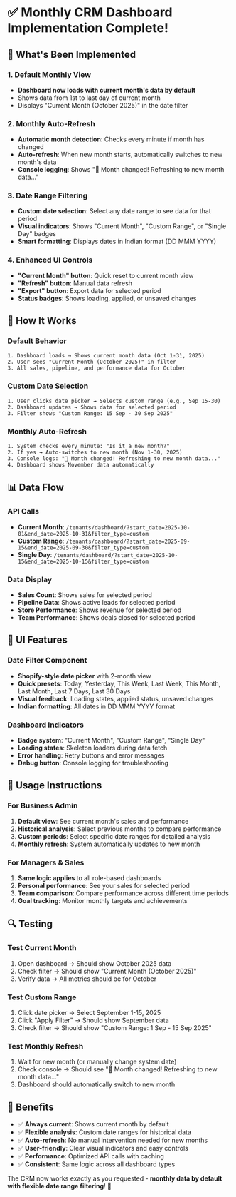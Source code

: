 # ✅ Monthly CRM Dashboard Implementation Complete!

## 🎯 What's Been Implemented

### **1. Default Monthly View**
- **Dashboard now loads with current month's data by default**
- Shows data from 1st to last day of current month
- Displays "Current Month (October 2025)" in the date filter

### **2. Monthly Auto-Refresh**
- **Automatic month detection**: Checks every minute if month has changed
- **Auto-refresh**: When new month starts, automatically switches to new month's data
- **Console logging**: Shows "🔄 Month changed! Refreshing to new month data..."

### **3. Date Range Filtering**
- **Custom date selection**: Select any date range to see data for that period
- **Visual indicators**: Shows "Current Month", "Custom Range", or "Single Day" badges
- **Smart formatting**: Displays dates in Indian format (DD MMM YYYY)

### **4. Enhanced UI Controls**
- **"Current Month" button**: Quick reset to current month view
- **"Refresh" button**: Manual data refresh
- **"Export" button**: Export data for selected period
- **Status badges**: Shows loading, applied, or unsaved changes

## 🔧 How It Works

### **Default Behavior**
```
1. Dashboard loads → Shows current month data (Oct 1-31, 2025)
2. User sees "Current Month (October 2025)" in filter
3. All sales, pipeline, and performance data for October
```

### **Custom Date Selection**
```
1. User clicks date picker → Selects custom range (e.g., Sep 15-30)
2. Dashboard updates → Shows data for selected period
3. Filter shows "Custom Range: 15 Sep - 30 Sep 2025"
```

### **Monthly Auto-Refresh**
```
1. System checks every minute: "Is it a new month?"
2. If yes → Auto-switches to new month (Nov 1-30, 2025)
3. Console logs: "🔄 Month changed! Refreshing to new month data..."
4. Dashboard shows November data automatically
```

## 📊 Data Flow

### **API Calls**
- **Current Month**: `/tenants/dashboard/?start_date=2025-10-01&end_date=2025-10-31&filter_type=custom`
- **Custom Range**: `/tenants/dashboard/?start_date=2025-09-15&end_date=2025-09-30&filter_type=custom`
- **Single Day**: `/tenants/dashboard/?start_date=2025-10-15&end_date=2025-10-15&filter_type=custom`

### **Data Display**
- **Sales Count**: Shows sales for selected period
- **Pipeline Data**: Shows active leads for selected period
- **Store Performance**: Shows revenue for selected period
- **Team Performance**: Shows deals closed for selected period

## 🎨 UI Features

### **Date Filter Component**
- **Shopify-style date picker** with 2-month view
- **Quick presets**: Today, Yesterday, This Week, Last Week, This Month, Last Month, Last 7 Days, Last 30 Days
- **Visual feedback**: Loading states, applied status, unsaved changes
- **Indian formatting**: All dates in DD MMM YYYY format

### **Dashboard Indicators**
- **Badge system**: "Current Month", "Custom Range", "Single Day"
- **Loading states**: Skeleton loaders during data fetch
- **Error handling**: Retry buttons and error messages
- **Debug button**: Console logging for troubleshooting

## 🚀 Usage Instructions

### **For Business Admin**
1. **Default view**: See current month's sales and performance
2. **Historical analysis**: Select previous months to compare performance
3. **Custom periods**: Select specific date ranges for detailed analysis
4. **Monthly refresh**: System automatically updates to new month

### **For Managers & Sales**
1. **Same logic applies** to all role-based dashboards
2. **Personal performance**: See your sales for selected period
3. **Team comparison**: Compare performance across different time periods
4. **Goal tracking**: Monitor monthly targets and achievements

## 🔍 Testing

### **Test Current Month**
1. Open dashboard → Should show October 2025 data
2. Check filter → Should show "Current Month (October 2025)"
3. Verify data → All metrics should be for October

### **Test Custom Range**
1. Click date picker → Select September 1-15, 2025
2. Click "Apply Filter" → Should show September data
3. Check filter → Should show "Custom Range: 1 Sep - 15 Sep 2025"

### **Test Monthly Refresh**
1. Wait for new month (or manually change system date)
2. Check console → Should see "🔄 Month changed! Refreshing to new month data..."
3. Dashboard should automatically switch to new month

## 🎯 Benefits

- ✅ **Always current**: Shows current month by default
- ✅ **Flexible analysis**: Custom date ranges for historical data
- ✅ **Auto-refresh**: No manual intervention needed for new months
- ✅ **User-friendly**: Clear visual indicators and easy controls
- ✅ **Performance**: Optimized API calls with caching
- ✅ **Consistent**: Same logic across all dashboard types

The CRM now works exactly as you requested - **monthly data by default with flexible date range filtering**! 🎉


